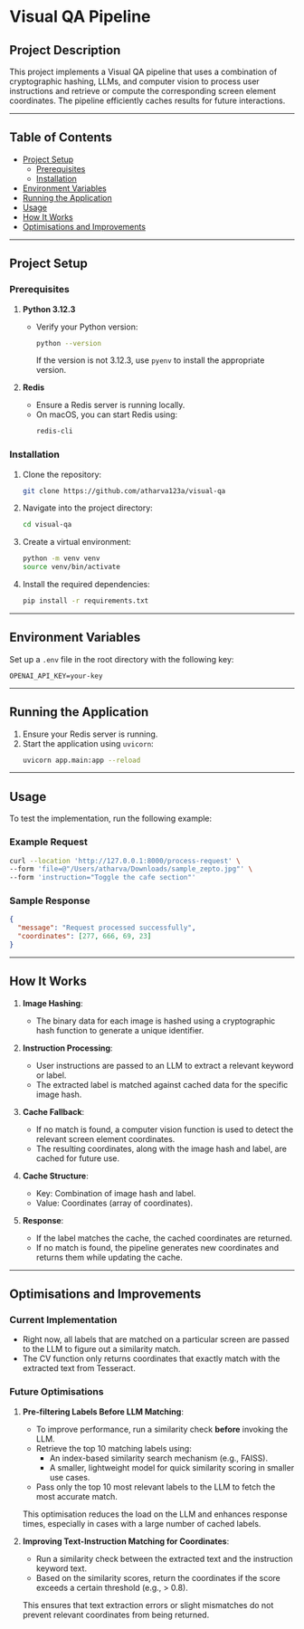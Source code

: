 # Visual QA Pipeline

## Project Description
This project implements a Visual QA pipeline that uses a combination of cryptographic hashing, LLMs, and computer vision to process user instructions and retrieve or compute the corresponding screen element coordinates. The pipeline efficiently caches results for future interactions.

---

## Table of Contents
- [Project Setup](#project-setup)
  - [Prerequisites](#prerequisites)
  - [Installation](#installation)
- [Environment Variables](#environment-variables)
- [Running the Application](#running-the-application)
- [Usage](#usage)
- [How It Works](#how-it-works)
- [Optimisations and Improvements](#optimisations-and-improvements)

---

## Project Setup

### Prerequisites
1. **Python 3.12.3**
   - Verify your Python version:
     ```bash
     python --version
     ```
     If the version is not 3.12.3, use `pyenv` to install the appropriate version.

2. **Redis**
   - Ensure a Redis server is running locally.
   - On macOS, you can start Redis using:
     ```bash
     redis-cli
     ```

### Installation
1. Clone the repository:
   ```bash
   git clone https://github.com/atharva123a/visual-qa
   ```

2. Navigate into the project directory:
   ```bash
   cd visual-qa
   ```

3. Create a virtual environment:
   ```bash
   python -m venv venv
   source venv/bin/activate
   ```

4. Install the required dependencies:
   ```bash
   pip install -r requirements.txt
   ```

---

## Environment Variables
Set up a `.env` file in the root directory with the following key:
```env
OPENAI_API_KEY=your-key
```

---

## Running the Application
1. Ensure your Redis server is running.
2. Start the application using `uvicorn`:
   ```bash
   uvicorn app.main:app --reload
   ```

---

## Usage
To test the implementation, run the following example:

### Example Request
```bash
curl --location 'http://127.0.0.1:8000/process-request' \
--form 'file=@"/Users/atharva/Downloads/sample_zepto.jpg"' \
--form 'instruction="Toggle the cafe section"'
```

### Sample Response
```json
{
  "message": "Request processed successfully",
  "coordinates": [277, 666, 69, 23]
}
```

---

## How It Works

1. **Image Hashing**:
   - The binary data for each image is hashed using a cryptographic hash function to generate a unique identifier.

2. **Instruction Processing**:
   - User instructions are passed to an LLM to extract a relevant keyword or label.
   - The extracted label is matched against cached data for the specific image hash.

3. **Cache Fallback**:
   - If no match is found, a computer vision function is used to detect the relevant screen element coordinates.
   - The resulting coordinates, along with the image hash and label, are cached for future use.

4. **Cache Structure**:
   - Key: Combination of image hash and label.
   - Value: Coordinates (array of coordinates).

5. **Response**:
   - If the label matches the cache, the cached coordinates are returned.
   - If no match is found, the pipeline generates new coordinates and returns them while updating the cache.

---

## Optimisations and Improvements

### Current Implementation
- Right now, all labels that are matched on a particular screen are passed to the LLM to figure out a similarity match.
- The CV function only returns coordinates that exactly match with the extracted text from Tesseract.

### Future Optimisations
1. **Pre-filtering Labels Before LLM Matching**:
   - To improve performance, run a similarity check **before** invoking the LLM.
   - Retrieve the top 10 matching labels using:
     - An index-based similarity search mechanism (e.g., FAISS).
     - A smaller, lightweight model for quick similarity scoring in smaller use cases.
   - Pass only the top 10 most relevant labels to the LLM to fetch the most accurate match.
   
   This optimisation reduces the load on the LLM and enhances response times, especially in cases with a large number of cached labels.

2. **Improving Text-Instruction Matching for Coordinates**:
   - Run a similarity check between the extracted text and the instruction keyword text.
   - Based on the similarity scores, return the coordinates if the score exceeds a certain threshold (e.g., > 0.8).

   This ensures that text extraction errors or slight mismatches do not prevent relevant coordinates from being returned.
